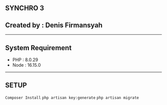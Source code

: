 ## SYNCHRO 3 
## Created by : Denis Firmansyah

<hr>

## System Requirement

<ul>
    <li>PHP : 8.0.29</li>
    <li>Node : 16.15.0</li>
</ul>
<hr>

## SETUP

`Composer Install`
`php artisan key:generate`
`php artisan migrate`

